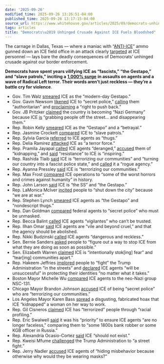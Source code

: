 ```yaml
---
date: '2025-09-26'
modified_time: 2025-09-26 13:26:51-04:00
published_time: 2025-09-26 13:17:15-04:00
source_url: https://www.whitehouse.gov/articles/2025/09/democrats-unhinged-crusade-against-ice-fuels-bloodshed/
tags: articles
title: "Democrats\u2019 Unhinged Crusade Against ICE Fuels Bloodshed"
---
```

 
The carnage in Dallas, Texas — where a maniac with
“[ANTI-ICE](https://x.com/FBIDirectorKash/status/1970877754221498599)”
ammo gunned down an ICE field office in an attack clearly
[targeted](https://x.com/FBIDirectorKash/status/1971213954123751822) at
ICE personnel — lays bare the deadly consequences of Democrats’ unhinged
crusade against our border enforcement.

**Democrats have spent years vilifying ICE as “fascists,” “the Gestapo,”
and “slave patrols,” inciting a** [**1,000%
surge**](https://www.dhs.gov/news/2025/09/22/despite-1000-increase-assaults-ice-officers-governor-newsom-signs-unconstitutional)
**in assaults on agents and a wave of Radical Left terror. Their words
aren’t just reckless — they’re a battle cry for violence**.

-   Gov. Tim Walz
    [smeared](https://x.com/AlphaNewsMN/status/1923906506472243685) ICE
    as the “modern-day Gestapo.”
-   Gov. Gavin Newsom
    [likened](https://www.newsnationnow.com/us-news/immigration/newsom-justifies-no-secret-police-bill-prohibiting-ice-agents-from-wearing-masks/?ipid=promo-link-block1)
    ICE to “secret police,”
    [calling](https://x.com/mattdizwhitlock/status/1970839144155971812)
    them “authoritarian” and
    [proclaiming](https://www.newsnationnow.com/us-news/immigration/newsom-justifies-no-secret-police-bill-prohibiting-ice-agents-from-wearing-masks/?ipid=promo-link-block1)
    a “right to push back.”
-   Gov. JB Pritzker
    [claimed](https://x.com/RapidResponse47/status/1970891340574765267)
    the country is becoming “Nazi Germany” because ICE
    [is](https://www.npr.org/transcripts/nx-s1-5535780) “grabbing people
    off the street… and disappearing them.”
-   Rep. Robin Kelly
    [smeared](https://www.instagram.com/reel/DOyjczokavK/) ICE as the
    “Gestapo” and a “betrayal.”
-   Rep. Jasmine Crockett
    [compared](https://x.com/RapidResponse47/status/1967254233562116214)
    ICE to “slave patrols.”
-   Rep. Sylvia Garcia
    [referred](https://x.com/RepSylviaGarcia/status/1969159567608316248)
    to ICE agents as “thugs.”
-   Rep. Delia Ramirez
    [attacked](https://x.com/repdeliaramirez/status/1970546438594773473)
    ICE as “a terror force.”
-   Rep. Pramila Jayapal
    [called](https://x.com/RNCResearch/status/1940511591222440000) ICE
    agents “deranged,”
    [accused](https://www.youtube.com/shorts/RkDLNLSWUqg) them of
    “kidnapping,” and
    [said](https://www.foxnews.com/media/rep-jayapal-calls-inspiring-when-she-sees-groups-obstruct-ice)
    “resistance” to ICE is “inspiring.”
-   Rep. Rashida Tlaib
    [said](https://x.com/RepRashida/status/1963246794638340238) ICE is
    “terrorizing our communities” and “turning our country into a
    fascist police state,” and
    [called](https://x.com/RepRashida/status/1935481459348820462) it a
    “rogue agency.”
-   Rep. Ayanna Pressley
    [said](https://x.com/RepPressley/status/1968480096429146203) ICE is
    “terrorizing our communities.”
-   Rep. Max Frost
    [compared](https://www.aol.com/dem-rep-wants-amnesty-every-005742713.html)
    ICE operations to “some of the worst horrors and crimes against
    humanity” in history.
-   Rep. John Larson
    [said](https://x.com/RapidResponse47/status/1961091509995938105) ICE
    is “the SS” and “the Gestapo.”
-   Rep. LaMonica McIver
    [incited](https://x.com/RapidResponse47/status/1886915544722628850)
    people to “shut down the city” because “we are at war.”
-   Rep. Stephen Lynch
    [smeared](https://x.com/RapidResponse47/status/1933169588281192599)
    ICE agents as “the Gestapo” and “nondescript thugs.”
-   Rep. Dan Goldman
    [compared](https://x.com/RapidResponse47/status/1933154678889714082)
    federal agents to “secret police” who must be unmasked.
-   Rep. Becca Balint
    [called](https://x.com/RapidResponse47/status/1938258738302915007)
    ICE agents “vigilantes” who can’t be trusted.
-   Rep. Ilhan Omar
    [said](https://www.foxnews.com/politics/vile-lie-trump-official-drills-squad-member-anti-ice-post-attacks-increase)
    ICE agents are “vile and beyond cruel,” and that the agency should
    be abolished.
-   Rep. Nikki Budzinski
    [called](https://x.com/RepNikkiB/status/1970878091464774139) ICE
    agents “dangerous and reckless.”
-   Sen. Bernie Sanders
    [asked](https://x.com/RNCResearch/status/1936242112674083006) people
    to “figure out a way to stop ICE from what they are doing as soon as
    possible.”
-   Sen. Elizabeth Warren
    [claimed](https://x.com/SenWarren/status/1969152912816259120) ICE is
    “intentionally stok\[ing\] fear” and “tear\[ing\] communities
    apart.”
-   Rep. Hakeem Jeffries
    [implored](https://x.com/RapidResponse47/status/1885351963140739386)
    people to “fight” the Trump Administration “in the streets” and
    [declared](https://x.com/RapidResponse47/status/1930074109280391674)
    ICE agents “will be unsuccessful” in protecting their identities “no
    matter what it takes.”
-   Boston Mayor Michelle Wu
    [compared](https://x.com/RapidResponse47/status/1930630848832831496)
    ICE agents to the neo-Nazi group NSC-131.
-   Chicago Mayor Brandon Johnson
    [accused](https://x.com/Breaking911/status/1942675412829757609) ICE
    of being “secret police” who are “terrorizing our communities.”
-   Los Angeles Mayor Karen Bass
    [spread](https://freebeacon.com/california/karen-bass-claimed-ice-kidnapped-a-los-angeles-mother-on-her-way-to-work-prosecutors-say-it-was-a-hoax/)
    a disgusting, fabricated hoax that ICE “kidnapped” a woman on her
    way to work.
-   Rep. Gil Cisneros
    [claimed](https://x.com/RepGilCisneros/status/1970582511156895973)
    ICE has “terrorized” people through “racial profiling.”
-   Rep. Eric Swalwell
    [said](https://x.com/CollinsforTX/status/1935711025577304065) it was
    his “priority” to ensure ICE agents “are no longer faceless,”
    comparing them to “some 1800s bank robber or some KGB officer in
    Russia.”
-   Rep. Alexandria Ocasio-Cortez
    [said](https://dailycaller.com/2025/05/27/aoc-doubles-down-abolish-ice-bandwagon/)
    ICE “should not exist.”
-   Rep. Kweisi Mfume
    [challenged](https://x.com/RapidResponse47/status/1889065396785013198)
    the Trump Administration to “a street fight.”
-   Rep. Jerry Nadler
    [accused](https://x.com/RapidResponse47/status/1936087693118914775)
    ICE agents of “hiding misbehavior because otherwise why would they
    be wearing masks?”
